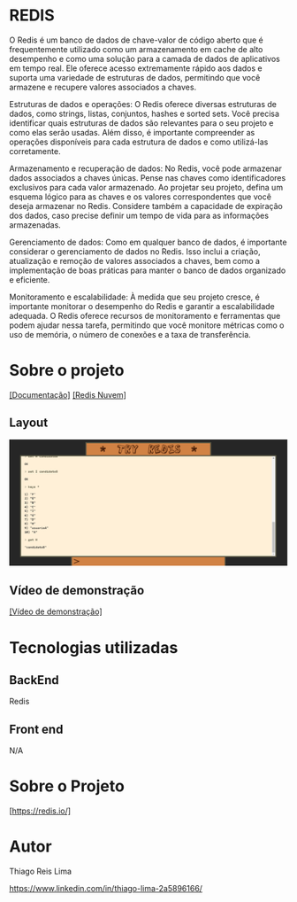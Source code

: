 # REDIS
  O Redis é um banco de dados de chave-valor de código aberto que é frequentemente utilizado como um armazenamento em cache de alto desempenho e como uma solução para a camada de dados de aplicativos em tempo real. Ele oferece acesso extremamente rápido aos dados e suporta uma variedade de estruturas de dados, permitindo que você armazene e recupere valores associados a chaves.

Estruturas de dados e operações: O Redis oferece diversas estruturas de dados, como strings, listas, conjuntos, hashes e sorted sets. Você precisa identificar quais estruturas de dados são relevantes para o seu projeto e como elas serão usadas. Além disso, é importante compreender as operações disponíveis para cada estrutura de dados e como utilizá-las corretamente.

Armazenamento e recuperação de dados: No Redis, você pode armazenar dados associados a chaves únicas. Pense nas chaves como identificadores exclusivos para cada valor armazenado. Ao projetar seu projeto, defina um esquema lógico para as chaves e os valores correspondentes que você deseja armazenar no Redis. Considere também a capacidade de expiração dos dados, caso precise definir um tempo de vida para as informações armazenadas.

Gerenciamento de dados: Como em qualquer banco de dados, é importante considerar o gerenciamento de dados no Redis. Isso inclui a criação, atualização e remoção de valores associados a chaves, bem como a implementação de boas práticas para manter o banco de dados organizado e eficiente.

Monitoramento e escalabilidade: À medida que seu projeto cresce, é importante monitorar o desempenho do Redis e garantir a escalabilidade adequada. O Redis oferece recursos de monitoramento e ferramentas que podem ajudar nessa tarefa, permitindo que você monitore métricas como o uso de memória, o número de conexões e a taxa de transferência.

# Sobre o projeto
[[Documentação]](https://redis.io/)
[[Redis Nuvem]](https://try.redis.io/)

## Layout
![Mobile 1](https://github.com/Thiago771414/imagensProjetos/blob/main/slices/mobile/Redis.png)

## Vídeo de demonstração
[[Vídeo de demonstração]](https://youtu.be/CD4y3048wOs)

# Tecnologias utilizadas

## BackEnd
Redis

## Front end
N/A

# Sobre o Projeto
[https://redis.io/]

# Autor

Thiago Reis Lima

https://www.linkedin.com/in/thiago-lima-2a5896166/
